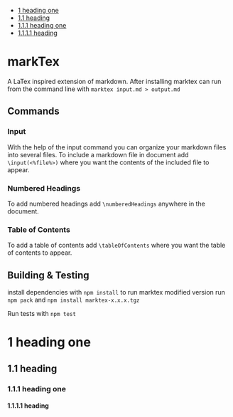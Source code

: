 * [1 heading one](#headingone1)
* [1.1 heading](#heading2)
* [1.1.1 heading one](#headingone3)
* [1.1.1.1 heading](#heading4)

# markTex
A LaTex inspired extension of markdown. After installing marktex can run from the command line with ```marktex input.md > output.md```

## Commands
### Input
With the help of the input command you can organize your markdown files into several files. To include a markdown file in document add ```\input(<%file%>)``` where you want the contents of the included file to appear.

### Numbered Headings 
To add numbered headings add ```\numberedHeadings``` anywhere in the document.  

### Table of Contents
To add a table of contents add ```\tableOfContents``` where you want the table of contents to appear.  


## Building & Testing <a name="build"></a>

install dependencies with ```npm install``` to run marktex modified version run ```npm pack``` and ```npm install marktex-x.x.x.tgz``` 

Run tests with ```npm test```


# 1 heading one <a name=headingone1></a>
## 1.1 heading <a name=heading2></a>
### 1.1.1 heading one <a name=headingone3></a>
#### 1.1.1.1 heading <a name=heading4></a>

